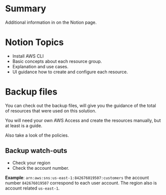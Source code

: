 ﻿# Summary

Additional information in on the Notion page.

# Notion Topics

- Install AWS CLI
- Basic concepts about each resource group.
- Explanation and use cases.
- UI guidance how to create and configure each resource.

# Backup files

You can check out the backup files, will give you the guidance of the total of resources that were used on this
solution.

You will need your own AWS Access and create the resources manually, but at least is a guide.

Also take a look of the policies.

## Backup watch-outs

- Check your region
- Check the account number.

**Example**: `arn:aws:sns:us-east-1:842676019507:customers` the account number `842676019507` correspond to each user
account. The region also is account related `us-east-1`.  